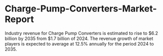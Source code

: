 # Charge-Pump-Converters-Market-Report
Industry revenue for Charge Pump Converters is estimated to rise to $6.2 billion by 2035 from $1.7 billion of 2024. The revenue growth of market players is expected to average at 12.5% annually for the period 2024 to 2035.
